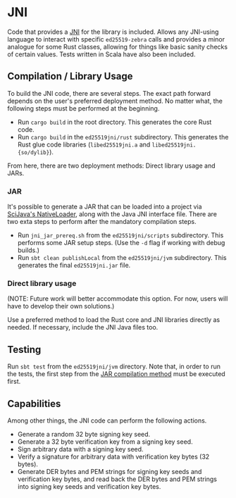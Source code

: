 # JNI
Code that provides a [JNI](https://en.wikipedia.org/wiki/Java_Native_Interface)
for the library is included. Allows any JNI-using language to interact with
specific `ed25519-zebra` calls and provides a minor analogue for some Rust
classes, allowing for things like basic sanity checks of certain values.  Tests
written in Scala have also been included.

## Compilation / Library Usage
To build the JNI code, there are several steps. The exact path forward depends
on the user's preferred deployment method. No matter what, the following steps
must be performed at the beginning.

- Run `cargo build` in the root directory. This generates the core Rust code.
- Run `cargo build` in the `ed25519jni/rust` subdirectory. This generates the Rust
  glue code libraries (`libed25519jni.a` and `libed25519jni.{so/dylib}`).

From here, there are two deployment methods: Direct library usage and JARs.

### JAR
<a name="jar"></a>

It's possible to generate a JAR that can be loaded into a project via
[SciJava's NativeLoader](https://javadoc.scijava.org/SciJava/org/scijava/nativelib/NativeLoader.html),
along with the Java JNI interface file. There are two exta steps to perform
after the mandatory compilation steps.

- Run `jni_jar_prereq.sh` from the `ed25519jni/scripts` subdirectory. This performs
  some JAR setup steps. (Use the `-d` flag if working with debug builds.)
- Run `sbt clean publishLocal` from the `ed25519jni/jvm` subdirectory. This
  generates the final `ed25519jni.jar` file.

### Direct library usage
(NOTE: Future work will better accommodate this option. For now, users will have
to develop their own solutions.)

Use a preferred method to load the Rust core and JNI libraries directly as
needed. If necessary, include the JNI Java files too.

## Testing
Run `sbt test` from the `ed25519jni/jvm` directory. Note that, in order to run
the tests, the first step from the [JAR compilation method](#jar) must be
executed first.

## Capabilities
Among other things, the JNI code can perform the following actions.

* Generate a random 32 byte signing key seed.
* Generate a 32 byte verification key from a signing key seed.
* Sign arbitrary data with a signing key seed.
* Verify a signature for arbitrary data with verification key bytes (32 bytes).
* Generate DER bytes and PEM strings for signing key seeds and verification key bytes, and read back the DER bytes and PEM strings into signing key seeds and verification key bytes.
